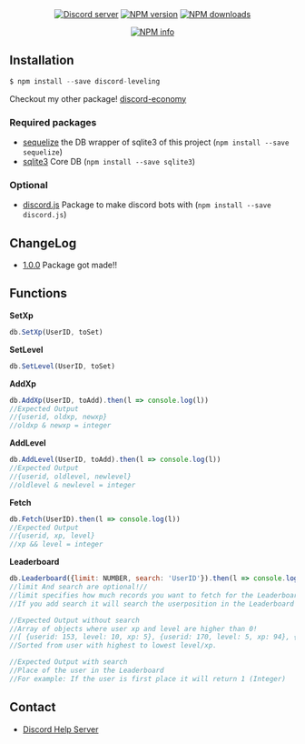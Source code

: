 <div align="center">
  <br />
  <br />
  <p>
    <a href="https://discord.gg/Hc9rC8X"><img src="https://discordapp.com/api/guilds/379277541229330432/widget.png" alt="Discord server" /></a>
    <a href="https://www.npmjs.com/package/discord-leveling"><img src="https://img.shields.io/npm/v/discord-leveling.svg" alt="NPM version" /></a>
    <a href="https://www.npmjs.com/package/discord-leveling"><img src="https://img.shields.io/npm/dt/discord-leveling.svg" alt="NPM downloads" /></a>
  </p>
  <p>
    <a href="https://nodei.co/npm/discord-leveling/"><img src="https://nodei.co/npm/discord-leveling.png?downloads=true&stars=true" alt="NPM info" /></a>
  </p>
</div>

## Installation
```js
$ npm install --save discord-leveling
```

Checkout my other package!
[discord-economy](https://www.npmjs.com/package/discord-economy)

### Required packages
- [sequelize](https://www.npmjs.com/package/sequelize) the DB wrapper of sqlite3 of this project (`npm install --save sequelize`)
- [sqlite3](https://www.npmjs.com/package/sqlite3) Core DB (`npm install --save sqlite3`)

### Optional
- [discord.js](https://www.npmjs.com/package/discord.js) Package to make discord bots with (`npm install --save discord.js`)

## ChangeLog
- [1.0.0](https://www.npmjs.com/package/discord-leveling/v/1.0.0) Package got made!!

## Functions

**SetXp**
```js
db.SetXp(UserID, toSet)
```

**SetLevel**
```js
db.SetLevel(UserID, toSet)
```

**AddXp**
```js
db.AddXp(UserID, toAdd).then(l => console.log(l))
//Expected Output
//{userid, oldxp, newxp}
//oldxp & newxp = integer
```

**AddLevel**
```js
db.AddLevel(UserID, toAdd).then(l => console.log(l))
//Expected Output
//{userid, oldlevel, newlevel}
//oldlevel & newlevel = integer
```

**Fetch**
```js
db.Fetch(UserID).then(l => console.log(l))
//Expected Output
//{userid, xp, level}
//xp && level = integer
```

**Leaderboard**
```js
db.Leaderboard({limit: NUMBER, search: 'UserID'}).then(l => console.log(l))
//limit And search are optional!//
//limit specifies how much records you want to fetch for the Leaderboard DEFAULT: unlimited
//If you add search it will search the userposition in the Leaderboard

//Expected Output without search
//Array of objects where user xp and level are higher than 0!
//[ {userid: 153, level: 10, xp: 5}, {userid: 170, level: 5, xp: 94}, {userid: 92640, level: 3, xp: 11} ]
//Sorted from user with highest to lowest level/xp.

//Expected Output with search
//Place of the user in the Leaderboard
//For example: If the user is first place it will return 1 (Integer)
```

## Contact
- [Discord Help Server](https://discord.gg/Hc9rC8X)
